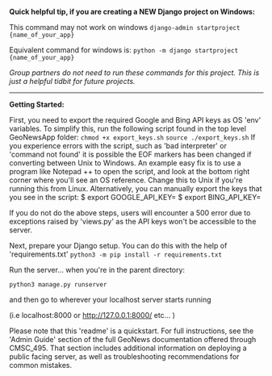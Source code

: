 **Quick helpful tip, if you are creating a NEW Django project on Windows:**

This command may not work on windows
`django-admin startproject {name_of_your_app}`

Equivalent command for windows is:
`python -m django startproject {name_of_your_app}`

*Group partners do not need to run these commands for this project. This is just a helpful tidbit for future projects.*

__________________________________________________________________________________

**Getting Started:**

First, you need to export the required Google and Bing API keys as
OS 'env' variables.
To simplify this, run the following script found in the top level
GeoNewsApp folder:
`chmod +x export_keys.sh`
`source ./export_keys.sh`
If you experience errors with the script, such as 'bad interpreter' or
'command not found' it is possible the EOF markers has been changed if
converting between Unix to Windows.  An example easy fix is to use 
a program like Notepad ++ to open the script, and look at the bottom
right corner where you'll see an OS reference.  Change this to Unix if
you're running this from Linux.
Alternatively, you can manually export the keys that you see in the script:
$ export GOOGLE_API_KEY=<add google key>
$ export BING_API_KEY=<add bing key>

If you do not do the above steps, users will encounter a 500 error
due to exceptions raised by 'views.py' as the API keys won't be accessible
to the server.

Next, prepare your Django setup. You can do this with the help of 
'requirements.txt'
`python3 -m pip install -r requirements.txt`

Run the server... when you're in the parent directory:

`python3 manage.py runserver`

and then go to wherever your localhost server starts running

(i.e localhost:8000 or http://127.0.0.1:8000/ etc... )

Please note that this 'readme' is a quickstart.  For full instructions, see the 'Admin Guide' section of
the full GeoNews documentation offered through CMSC_495.  That section includes additional information
on deploying a public facing server, as well as troubleshooting recommendations for common mistakes. 
